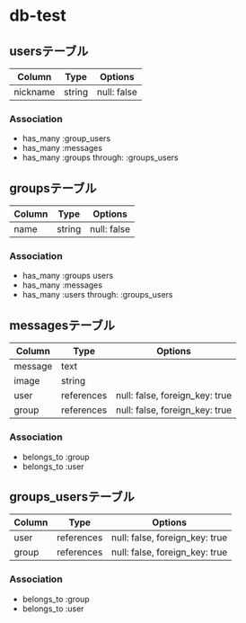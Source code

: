 # db-test
## usersテーブル
|Column|Type|Options|
|------|----|-------|
|nickname|string|null: false|
### Association
- has_many :group_users
- has_many :messages
- has_many :groups through: :groups_users
## groupsテーブル
|Column|Type|Options|
|------|----|-------|
|name|string|null: false|
### Association
- has_many :groups users
- has_many :messages
- has_many :users through: :groups_users
## messagesテーブル
|Column|Type|Options|
|------|----|-------|
|message|text||
|image|string||
|user|references|null: false, foreign_key: true|
|group|references|null: false, foreign_key: true|
### Association
- belongs_to :group
- belongs_to :user
## groups_usersテーブル
|Column|Type|Options|
|------|----|-------|
|user|references|null: false, foreign_key: true|
|group|references|null: false, foreign_key: true|
### Association
- belongs_to :group
- belongs_to :user
